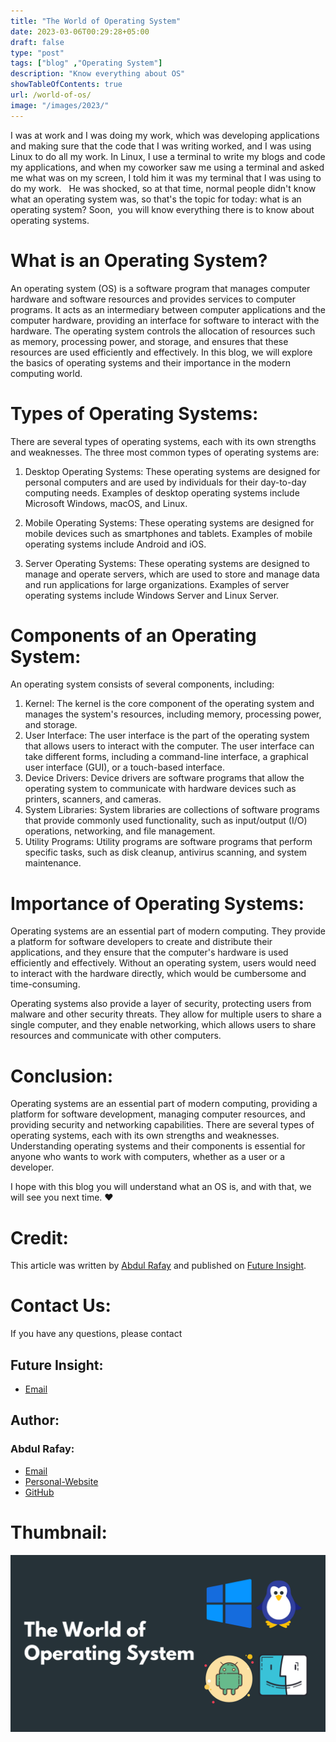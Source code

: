 ```yaml
---
title: "The World of Operating System"
date: 2023-03-06T00:29:28+05:00
draft: false
type: "post"
tags: ["blog" ,"Operating System"]
description: "Know everything about OS"
showTableOfContents: true
url: /world-of-os/
image: "/images/2023/"
---
```

<link rel="stylesheet" href="/css/style.css">
I was at work and I was doing my work, which was developing applications and making sure that the code that I was writing worked, and I was using Linux to do all my work. In Linux, I use a terminal to write my blogs and code my applications, and when my coworker saw me using a terminal and asked me what was on my screen, I told him it was my terminal that I was using to do my work.
 
He was shocked, so at that time, normal people didn't know what an operating system was, so that's the topic for today: what is an operating system? Soon,  you will know everything there is to know about operating systems.

# What is an Operating System?
An operating system (OS) is a software program that manages computer hardware and software resources and provides services to computer programs. It acts as an intermediary between computer applications and the computer hardware, providing an interface for software to interact with the hardware. The operating system controls the allocation of resources such as memory, processing power, and storage, and ensures that these resources are used efficiently and effectively. In this blog, we will explore the basics of operating systems and their importance in the modern computing world.

# Types of Operating Systems:
There are several types of operating systems, each with its own strengths and weaknesses. The three most common types of operating systems are:

1. Desktop Operating Systems: These operating systems are designed for personal computers and are used by individuals for their day-to-day computing needs. Examples of desktop operating systems include Microsoft Windows, macOS, and Linux.

2. Mobile Operating Systems: These operating systems are designed for mobile devices such as smartphones and tablets. Examples of mobile operating systems include Android and iOS.

3. Server Operating Systems: These operating systems are designed to manage and operate servers, which are used to store and manage data and run applications for large organizations. Examples of server operating systems include Windows Server and Linux Server.

# Components of an Operating System:
An operating system consists of several components, including:

1. Kernel: The kernel is the core component of the operating system and manages the system's resources, including memory, processing power, and storage.
2. User Interface: The user interface is the part of the operating system that allows users to interact with the computer. The user interface can take different forms, including a command-line interface, a graphical user interface (GUI), or a touch-based interface.
3. Device Drivers: Device drivers are software programs that allow the operating system to communicate with hardware devices such as printers, scanners, and cameras.
4. System Libraries: System libraries are collections of software programs that provide commonly used functionality, such as input/output (I/O) operations, networking, and file management.
5. Utility Programs: Utility programs are software programs that perform specific tasks, such as disk cleanup, antivirus scanning, and system maintenance.
# Importance of Operating Systems:
Operating systems are an essential part of modern computing. They provide a platform for software developers to create and distribute their applications, and they ensure that the computer's hardware is used efficiently and effectively. Without an operating system, users would need to interact with the hardware directly, which would be cumbersome and time-consuming.

Operating systems also provide a layer of security, protecting users from malware and other security threats. They allow for multiple users to share a single computer, and they enable networking, which allows users to share resources and communicate with other computers.

# Conclusion:
Operating systems are an essential part of modern computing, providing a platform for software development, managing computer resources, and providing security and networking capabilities. There are several types of operating systems, each with its own strengths and weaknesses. Understanding operating systems and their components is essential for anyone who wants to work with computers, whether as a user or a developer.

I hope with this blog you will understand what an OS is, and with that, we will see you next time. ❤️

# Credit:
This article was written by [Abdul Rafay](https://rafay99.info) and published on [Future Insight](https://futureinsight.blog).

# Contact Us: 
If you have any questions, please contact
## Future Insight:
- [Email](mailto:fututeinsight@gmail.com)
## Author:
### Abdul Rafay:
- [Email](mailto:99marafay@gmail.com)
- [Personal-Website](https://rafay99.info)
- [GitHub](github.com/rafay99-epic) 

# Thumbnail:
![image](/images/2023/Operating-System/The-World-of-OS/the-world-of-OS.png)

